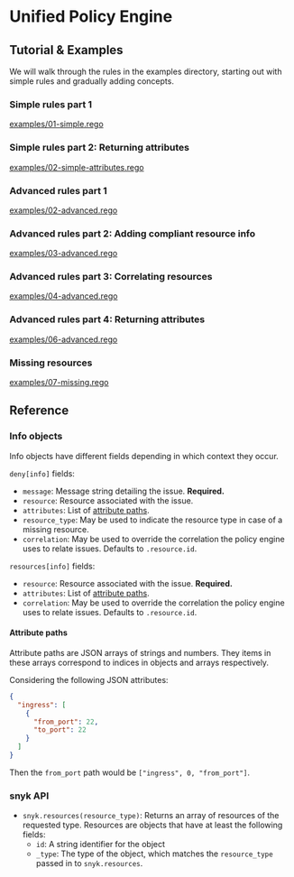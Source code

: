 # Unified Policy Engine

## Tutorial & Examples

We will walk through the rules in the examples directory, starting out with
simple rules and gradually adding concepts.

### Simple rules part 1

[examples/01-simple.rego](examples/01-simple.rego)

### Simple rules part 2: Returning attributes

[examples/02-simple-attributes.rego](examples/02-simple-attributes.rego)

### Advanced rules part 1

[examples/02-advanced.rego](examples/03-advanced.rego)

### Advanced rules part 2: Adding compliant resource info

[examples/03-advanced.rego](examples/04-advanced.rego)

### Advanced rules part 3: Correlating resources

[examples/04-advanced.rego](examples/05-advanced.rego)

### Advanced rules part 4: Returning attributes

[examples/06-advanced.rego](examples/06-advanced.rego)

### Missing resources

[examples/07-missing.rego](examples/07-missing.rego)

## Reference

### Info objects

Info objects have different fields depending in which context they occur.

`deny[info]` fields:

 -  `message`: Message string detailing the issue.  **Required.**
 -  `resource`: Resource associated with the issue.
 -  `attributes`: List of [attribute paths](#attribute-paths).
 -  `resource_type`: May be used to indicate the resource type in case of a
    missing resource.
 -  `correlation`: May be used to override the correlation the policy engine
    uses to relate issues.  Defaults to `.resource.id`.

`resources[info]` fields:

 -  `resource`: Resource associated with the issue.  **Required.**
 -  `attributes`: List of [attribute paths](#attribute-paths).
 -  `correlation`: May be used to override the correlation the policy engine
    uses to relate issues.  Defaults to `.resource.id`.

#### Attribute paths

Attribute paths are JSON arrays of strings and numbers.  They items in these
arrays correspond to indices in objects and arrays respectively.

Considering the following JSON attributes:

```json
{
  "ingress": [
    {
      "from_port": 22,
      "to_port": 22
    }
  ]
}
```

Then the `from_port` path would be `["ingress", 0, "from_port"]`.

### snyk API

 -  `snyk.resources(resource_type)`:
    Returns an array of resources of the requested type.  Resources are objects
    that have at least the following fields:
     *  `id`: A string identifier for the object
     *  `_type`: The type of the object, which matches the `resource_type`
        passed in to `snyk.resources`.

